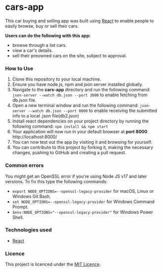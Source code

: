 # cars-app
This car buying and selling app was built using [React](https://react.dev/) to enable people to easily browse, buy or sell their cars.

**Users can do the following with this app:**
- browse through a list cars.
- view a car's details.
- sell their preowned cars on the site, subject to approval.

### How to Use
1. Clone this repository to your local machine. 
2. Ensure you have node.js, npm and json server installed globally. 
3. Navigate to the **cars-app** directory and run the following command: `json-server --watch db.json --port 3000` to enable fetching from db.json file. 
4. Open a new terminal window and run the following command: `json-server --watch db.json --port 8000` to enable receiving the submitted info to a local .json file(db2.json)
5. Install react dependencies on your project directory by running the following command: `npm install && npm start` 
6. Your application will now run in your default browser at **port 8000** http://localhost:8000/
7. You can now test out the app by visiting it and browsing for yourself.
8. You can contribute to this project by forking it, making the necessary changes, pushing to GitHub and creating a pull request. 

### Common errors
You might get an OpenSSL error if you're using Node JS v17 and later versions. To fix this type the following commands: 
- `export NODE_OPTIONS=--openssl-legacy-provider` for macOS, Linux or Windows Git Bash.
- `set NODE_OPTIONS=--openssl-legacy-provider` for Windows Command Prompt.
- `$env:NODE_OPTIONS="--openssl-legacy-provider"` for Windows Power Shell.

### Technologies used 
- [React](https://react.dev/)

### Licence
This project is licenced under the [MIT Licence](https://github.com/kev065/cars-app/blob/main/LICENSE/).

